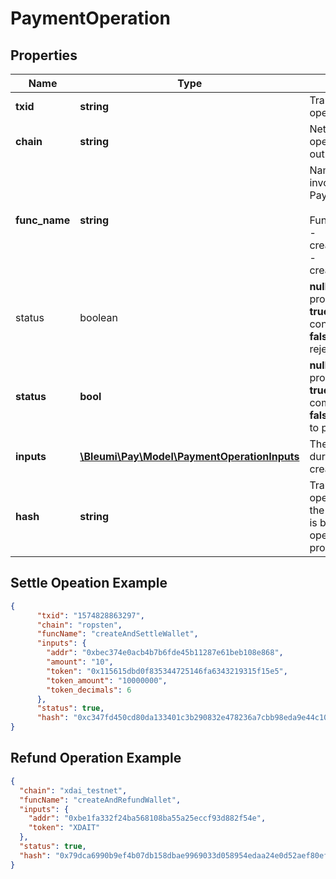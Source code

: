# PaymentOperation

## Properties
Name | Type | Description | Notes
------------ | ------------- | ------------- | -------------
**txid** | **string** | Transaction ID of the operation | [optional] 
**chain** | **string** | Network in which the operation was carried out | 
**func_name** | **string** |  Name of the function invoked on the Payment Processor.<br/><br/>Functions available:<br/> - createAndSettleWallet<br/> - createAndRefundWallet
status | boolean | <b>null</b> - Operation in progress<br/><b>true</b> - Operation confirmed by network<br/><b>false</b> - Operation rejected by network
**status** | **bool** | <b>null</b> - operation in progress <br/> <b>true</b> - operation completed successfuly <br/> <b>false</b> - operation failed to process | 
**inputs** | [**\Bleumi\Pay\Model\PaymentOperationInputs**](PaymentOperationInputs.md) | The inputs provided during this operation creation | 
**hash** | **string** | Transaction hash of operation submitted to the network. This field is blank when operation is in progress. | 


## Settle Opeation Example

```json
{
      "txid": "1574828863297",
      "chain": "ropsten",
      "funcName": "createAndSettleWallet",
      "inputs": {
        "addr": "0xbec374e0acb4b7b6fde45b11287e61beb108e868",
        "amount": "10",
        "token": "0x115615dbd0f835344725146fa6343219315f15e5",
        "token_amount": "10000000",
        "token_decimals": 6
      },
      "status": true,
      "hash": "0xc347fd450cd80da133401c3b290832e478236a7cbb98eda9e44c108ebc601bb9"
}
```

## Refund Operation Example

```json
{
  "chain": "xdai_testnet",
  "funcName": "createAndRefundWallet",
  "inputs": {
    "addr": "0xbe1fa332f24ba568108ba55a25eccf93d882f54e",
    "token": "XDAIT"
  },
  "status": true,
  "hash": "0x79dca6990b9ef4b07db158dbae9969033d058954edaa24e0d52aef80ef05eca8"
}
```
